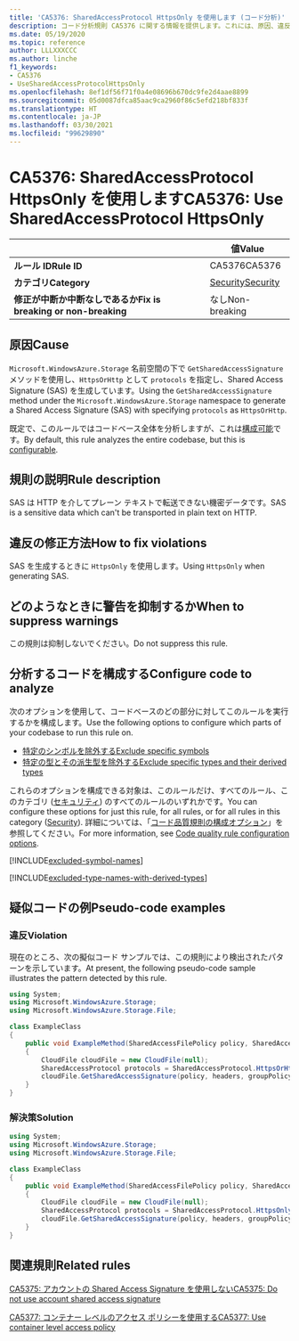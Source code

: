 ```yaml
---
title: 'CA5376: SharedAccessProtocol HttpsOnly を使用します (コード分析)'
description: コード分析規則 CA5376 に関する情報を提供します。これには、原因、違反の修正方法、抑制する状況などが含まれます。
ms.date: 05/19/2020
ms.topic: reference
author: LLLXXXCCC
ms.author: linche
f1_keywords:
- CA5376
- UseSharedAccessProtocolHttpsOnly
ms.openlocfilehash: 8ef1df56f71f0a4e08696b670dc9fe2d4aae8899
ms.sourcegitcommit: 05d0087dfca85aac9ca2960f86c5efd218bf833f
ms.translationtype: HT
ms.contentlocale: ja-JP
ms.lasthandoff: 03/30/2021
ms.locfileid: "99629890"
---
```

# <a name="ca5376-use-sharedaccessprotocol-httpsonly"></a><span data-ttu-id="387cf-103">CA5376: SharedAccessProtocol HttpsOnly を使用します</span><span class="sxs-lookup"><span data-stu-id="387cf-103">CA5376: Use SharedAccessProtocol HttpsOnly</span></span>

| | <span data-ttu-id="387cf-104">値</span><span class="sxs-lookup"><span data-stu-id="387cf-104">Value</span></span> |
|-|-|
| <span data-ttu-id="387cf-105">**ルール ID**</span><span class="sxs-lookup"><span data-stu-id="387cf-105">**Rule ID**</span></span> |<span data-ttu-id="387cf-106">CA5376</span><span class="sxs-lookup"><span data-stu-id="387cf-106">CA5376</span></span>|
| <span data-ttu-id="387cf-107">**カテゴリ**</span><span class="sxs-lookup"><span data-stu-id="387cf-107">**Category**</span></span> |[<span data-ttu-id="387cf-108">Security</span><span class="sxs-lookup"><span data-stu-id="387cf-108">Security</span></span>](security-warnings.md)|
| <span data-ttu-id="387cf-109">**修正が中断か中断なしであるか**</span><span class="sxs-lookup"><span data-stu-id="387cf-109">**Fix is breaking or non-breaking**</span></span> |<span data-ttu-id="387cf-110">なし</span><span class="sxs-lookup"><span data-stu-id="387cf-110">Non-breaking</span></span>|

## <a name="cause"></a><span data-ttu-id="387cf-111">原因</span><span class="sxs-lookup"><span data-stu-id="387cf-111">Cause</span></span>

<span data-ttu-id="387cf-112">`Microsoft.WindowsAzure.Storage` 名前空間の下で `GetSharedAccessSignature` メソッドを使用し、`HttpsOrHttp` として `protocols` を指定し、Shared Access Signature (SAS) を生成しています。</span><span class="sxs-lookup"><span data-stu-id="387cf-112">Using the `GetSharedAccessSignature` method under the `Microsoft.WindowsAzure.Storage` namespace to generate a Shared Access Signature (SAS) with specifying `protocols` as `HttpsOrHttp`.</span></span>

<span data-ttu-id="387cf-113">既定で、このルールではコードベース全体を分析しますが、これは[構成可能](#configure-code-to-analyze)です。</span><span class="sxs-lookup"><span data-stu-id="387cf-113">By default, this rule analyzes the entire codebase, but this is [configurable](#configure-code-to-analyze).</span></span>

## <a name="rule-description"></a><span data-ttu-id="387cf-114">規則の説明</span><span class="sxs-lookup"><span data-stu-id="387cf-114">Rule description</span></span>

<span data-ttu-id="387cf-115">SAS は HTTP を介してプレーン テキストで転送できない機密データです。</span><span class="sxs-lookup"><span data-stu-id="387cf-115">SAS is a sensitive data which can't be transported in plain text on HTTP.</span></span>

## <a name="how-to-fix-violations"></a><span data-ttu-id="387cf-116">違反の修正方法</span><span class="sxs-lookup"><span data-stu-id="387cf-116">How to fix violations</span></span>

<span data-ttu-id="387cf-117">SAS を生成するときに `HttpsOnly` を使用します。</span><span class="sxs-lookup"><span data-stu-id="387cf-117">Using `HttpsOnly` when generating SAS.</span></span>

## <a name="when-to-suppress-warnings"></a><span data-ttu-id="387cf-118">どのようなときに警告を抑制するか</span><span class="sxs-lookup"><span data-stu-id="387cf-118">When to suppress warnings</span></span>

<span data-ttu-id="387cf-119">この規則は抑制しないでください。</span><span class="sxs-lookup"><span data-stu-id="387cf-119">Do not suppress this rule.</span></span>

## <a name="configure-code-to-analyze"></a><span data-ttu-id="387cf-120">分析するコードを構成する</span><span class="sxs-lookup"><span data-stu-id="387cf-120">Configure code to analyze</span></span>

<span data-ttu-id="387cf-121">次のオプションを使用して、コードベースのどの部分に対してこのルールを実行するかを構成します。</span><span class="sxs-lookup"><span data-stu-id="387cf-121">Use the following options to configure which parts of your codebase to run this rule on.</span></span>

- [<span data-ttu-id="387cf-122">特定のシンボルを除外する</span><span class="sxs-lookup"><span data-stu-id="387cf-122">Exclude specific symbols</span></span>](#exclude-specific-symbols)
- [<span data-ttu-id="387cf-123">特定の型とその派生型を除外する</span><span class="sxs-lookup"><span data-stu-id="387cf-123">Exclude specific types and their derived types</span></span>](#exclude-specific-types-and-their-derived-types)

<span data-ttu-id="387cf-124">これらのオプションを構成できる対象は、このルールだけ、すべてのルール、このカテゴリ ([セキュリティ](security-warnings.md)) のすべてのルールのいずれかです。</span><span class="sxs-lookup"><span data-stu-id="387cf-124">You can configure these options for just this rule, for all rules, or for all rules in this category ([Security](security-warnings.md)).</span></span> <span data-ttu-id="387cf-125">詳細については、「[コード品質規則の構成オプション](../code-quality-rule-options.md)」を参照してください。</span><span class="sxs-lookup"><span data-stu-id="387cf-125">For more information, see [Code quality rule configuration options](../code-quality-rule-options.md).</span></span>

[!INCLUDE[excluded-symbol-names](~/includes/code-analysis/excluded-symbol-names.md)]

[!INCLUDE[excluded-type-names-with-derived-types](~/includes/code-analysis/excluded-type-names-with-derived-types.md)]

## <a name="pseudo-code-examples"></a><span data-ttu-id="387cf-126">疑似コードの例</span><span class="sxs-lookup"><span data-stu-id="387cf-126">Pseudo-code examples</span></span>

### <a name="violation"></a><span data-ttu-id="387cf-127">違反</span><span class="sxs-lookup"><span data-stu-id="387cf-127">Violation</span></span>

<span data-ttu-id="387cf-128">現在のところ、次の擬似コード サンプルでは、この規則により検出されたパターンを示しています。</span><span class="sxs-lookup"><span data-stu-id="387cf-128">At present, the following pseudo-code sample illustrates the pattern detected by this rule.</span></span>

```csharp
using System;
using Microsoft.WindowsAzure.Storage;
using Microsoft.WindowsAzure.Storage.File;

class ExampleClass
{
    public void ExampleMethod(SharedAccessFilePolicy policy, SharedAccessFileHeaders headers, string groupPolicyIdentifier, IPAddressOrRange ipAddressOrRange)
    {
        CloudFile cloudFile = new CloudFile(null);
        SharedAccessProtocol protocols = SharedAccessProtocol.HttpsOrHttp;
        cloudFile.GetSharedAccessSignature(policy, headers, groupPolicyIdentifier, protocols, ipAddressOrRange);
    }
}
```

### <a name="solution"></a><span data-ttu-id="387cf-129">解決策</span><span class="sxs-lookup"><span data-stu-id="387cf-129">Solution</span></span>

```csharp
using System;
using Microsoft.WindowsAzure.Storage;
using Microsoft.WindowsAzure.Storage.File;

class ExampleClass
{
    public void ExampleMethod(SharedAccessFilePolicy policy, SharedAccessFileHeaders headers, string groupPolicyIdentifier, IPAddressOrRange ipAddressOrRange)
    {
        CloudFile cloudFile = new CloudFile(null);
        SharedAccessProtocol protocols = SharedAccessProtocol.HttpsOnly;
        cloudFile.GetSharedAccessSignature(policy, headers, groupPolicyIdentifier, protocols, ipAddressOrRange);
    }
}
```

## <a name="related-rules"></a><span data-ttu-id="387cf-130">関連規則</span><span class="sxs-lookup"><span data-stu-id="387cf-130">Related rules</span></span>

[<span data-ttu-id="387cf-131">CA5375: アカウントの Shared Access Signature を使用しない</span><span class="sxs-lookup"><span data-stu-id="387cf-131">CA5375: Do not use account shared access signature</span></span>](ca5375.md)

[<span data-ttu-id="387cf-132">CA5377: コンテナー レベルのアクセス ポリシーを使用する</span><span class="sxs-lookup"><span data-stu-id="387cf-132">CA5377: Use container level access policy</span></span>](ca5377.md)
